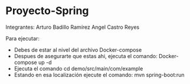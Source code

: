 # Proyecto-Spring
Integrantes: 
Arturo Badillo Ramírez
Angel Castro Reyes

Para ejecutar:
- Debes de estar al nivel del archivo Docker-compose
- Despues de asegurarte que estas ahi, ejecuta el comando: Docker-compose up -d
- Ejecuta el comando cd demo/src/main/com/example
- Estando en esa localización ejecute el comando: mvn spring-boot:run

